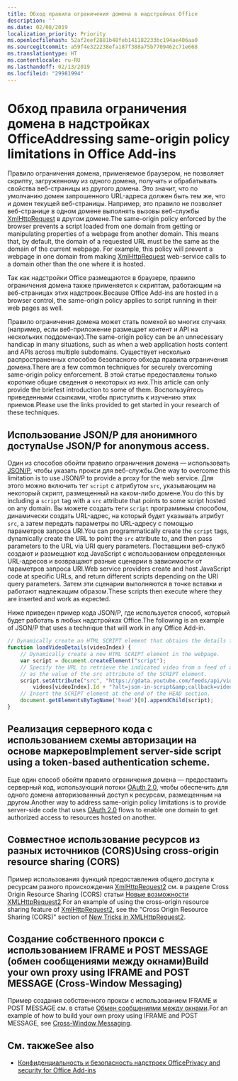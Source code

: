 ```yaml
---
title: Обход правила ограничения домена в надстройках Office
description: ''
ms.date: 02/08/2019
localization_priority: Priority
ms.openlocfilehash: 52af2eef2881b48feb141182233bc194ae406aa0
ms.sourcegitcommit: a59f4e322238efa187f388a75b7709462c71e668
ms.translationtype: HT
ms.contentlocale: ru-RU
ms.lasthandoff: 02/13/2019
ms.locfileid: "29981994"
---
```

# <a name="addressing-same-origin-policy-limitations-in-office-add-ins"></a><span data-ttu-id="766b5-102">Обход правила ограничения домена в надстройках Office</span><span class="sxs-lookup"><span data-stu-id="766b5-102">Addressing same-origin policy limitations in Office Add-ins</span></span>

<span data-ttu-id="766b5-p101">Правило ограничения домена, применяемое браузером, не позволяет скрипту, загруженному из одного домена, получать и обрабатывать свойства веб-страницы из другого домена. Это значит, что по умолчанию домен запрошенного URL-адреса должен быть тем же, что и домен текущей веб-страницы. Например, это правило не позволяет веб-странице в одном домене выполнять вызовы веб-службы [XmlHttpRequest](https://www.w3.org/TR/XMLHttpRequest/) в другом домене.</span><span class="sxs-lookup"><span data-stu-id="766b5-p101">The same-origin policy enforced by the browser prevents a script loaded from one domain from getting or manipulating properties of a webpage from another domain. This means that, by default, the domain of a requested URL must be the same as the domain of the current webpage. For example, this policy will prevent a webpage in one domain from making [XmlHttpRequest](https://www.w3.org/TR/XMLHttpRequest/) web-service calls to a domain other than the one where it is hosted.</span></span>

<span data-ttu-id="766b5-106">Так как надстройки Office размещаются в браузере, правило ограничения домена также применяется к скриптам, работающим на веб-страницах этих надстроек.</span><span class="sxs-lookup"><span data-stu-id="766b5-106">Because Office Add-ins are hosted in a browser control, the same-origin policy applies to script running in their web pages as well.</span></span>

<span data-ttu-id="766b5-107">Правило ограничения домена может стать помехой во многих случаях (например, если веб-приложение размещает контент и API на нескольких поддоменах).</span><span class="sxs-lookup"><span data-stu-id="766b5-107">The same-origin policy can be an unnecessary handicap in many situations, such as when a web application hosts content and APIs across multiple subdomains.</span></span> <span data-ttu-id="766b5-108">Существует несколько распространенных способов безопасного обхода правила ограничения домена.</span><span class="sxs-lookup"><span data-stu-id="766b5-108">There are a few common techniques for securely overcoming same-origin policy enforcement.</span></span> <span data-ttu-id="766b5-109">В этой статье предоставлены только короткие общие сведения о некоторых из них.</span><span class="sxs-lookup"><span data-stu-id="766b5-109">This article can only provide the briefest introduction to some of them.</span></span> <span data-ttu-id="766b5-110">Воспользуйтесь приведенными ссылками, чтобы приступить к изучению этих приемов.</span><span class="sxs-lookup"><span data-stu-id="766b5-110">Please use the links provided to get started in your research of these techniques.</span></span>

## <a name="use-jsonp-for-anonymous-access"></a><span data-ttu-id="766b5-111">Использование JSON/P для анонимного доступа</span><span class="sxs-lookup"><span data-stu-id="766b5-111">Use JSON/P for anonymous access.</span></span>

<span data-ttu-id="766b5-112">Один из способов обойти правило ограничения домена — использовать [JSON/P](https://www.w3schools.com/js/js_json_jsonp.asp), чтобы указать прокси для веб-службы.</span><span class="sxs-lookup"><span data-stu-id="766b5-112">One way to overcome this limitation is to use JSON/P to provide a proxy for the web service.</span></span> <span data-ttu-id="766b5-113">Для этого можно включить тег `script` с атрибутом `src`, указывающим на некоторый скрипт, размещенный на каком-либо домене.</span><span class="sxs-lookup"><span data-stu-id="766b5-113">You do this by including a `script` tag with a `src` attribute that points to some script hosted on any domain.</span></span> <span data-ttu-id="766b5-114">Вы можете создать теги `script` программным способом, динамически создать URL-адрес, на который будет указывать атрибут `src`, а затем передать параметры по URL-адресу с помощью параметров запроса URI.</span><span class="sxs-lookup"><span data-stu-id="766b5-114">You can programmatically create the `script` tags, dynamically create the URL to point the `src` attribute to, and then pass parameters to the URL via URI query parameters.</span></span> <span data-ttu-id="766b5-115">Поставщики веб-служб создают и размещают код JavaScript с использованием определенных URL-адресов и возвращают разные сценарии в зависимости от параметров запроса URI.</span><span class="sxs-lookup"><span data-stu-id="766b5-115">Web service providers create and host JavaScript code at specific URLs, and return different scripts depending on the URI query parameters.</span></span> <span data-ttu-id="766b5-116">Затем эти сценарии выполняются в точке вставки и работают надлежащим образом.</span><span class="sxs-lookup"><span data-stu-id="766b5-116">These scripts then execute where they are inserted and work as expected.</span></span>

<span data-ttu-id="766b5-117">Ниже приведен пример кода JSON/P, где используется способ, который будет работать в любых надстройках Office.</span><span class="sxs-lookup"><span data-stu-id="766b5-117">The following is an example of JSON/P that uses a technique that will work in any Office Add-in.</span></span>

```js
// Dynamically create an HTML SCRIPT element that obtains the details for the specified video.
function loadVideoDetails(videoIndex) {
    // Dynamically create a new HTML SCRIPT element in the webpage.
    var script = document.createElement("script");
    // Specify the URL to retrieve the indicated video from a feed of a current list of videos,
    // as the value of the src attribute of the SCRIPT element. 
    script.setAttribute("src", "https://gdata.youtube.com/feeds/api/videos/" + 
        videos[videoIndex].Id + "?alt=json-in-script&amp;callback=videoDetailsLoaded");
    // Insert the SCRIPT element at the end of the HEAD section.
    document.getElementsByTagName('head')[0].appendChild(script);
}

```


## <a name="implement-server-side-code-using-a-token-based-authorization-scheme"></a><span data-ttu-id="766b5-118">Реализация серверного кода с использованием схемы авторизации на основе маркеров</span><span class="sxs-lookup"><span data-stu-id="766b5-118">Implement server-side script using a token-based authentication scheme.</span></span>

<span data-ttu-id="766b5-119">Еще один способ обойти правило ограничения домена — предоставить серверный код, использующий потоки [OAuth 2.0](https://oauth.net/2/), чтобы обеспечить для одного домена авторизованный доступ к ресурсам, размещенным на другом.</span><span class="sxs-lookup"><span data-stu-id="766b5-119">Another way to address same-origin policy limitations is to provide server-side code that uses [OAuth 2.0](https://oauth.net/2/) flows to enable one domain to get authorized access to resources hosted on another.</span></span> 


## <a name="use-cross-origin-resource-sharing-cors"></a><span data-ttu-id="766b5-120">Совместное использование ресурсов из разных источников (CORS)</span><span class="sxs-lookup"><span data-stu-id="766b5-120">Using cross-origin resource sharing (CORS)</span></span>


<span data-ttu-id="766b5-121">Пример использования функций предоставления общего доступа к ресурсам разного происхождения [XmlHttpRequest2](https://dvcs.w3.org/hg/xhr/raw-file/tip/Overview.html) см. в разделе Cross Origin Resource Sharing (CORS) статьи [Новые возможности XMLHttpRequest2](https://www.html5rocks.com/en/tutorials/file/xhr2/).</span><span class="sxs-lookup"><span data-stu-id="766b5-121">For an example of using the cross-origin resource sharing feature of [XmlHttpRequest2](https://dvcs.w3.org/hg/xhr/raw-file/tip/Overview.html), see the "Cross Origin Resource Sharing (CORS)" section of [New Tricks in XMLHttpRequest2](https://www.html5rocks.com/en/tutorials/file/xhr2/).</span></span>


## <a name="build-your-own-proxy-using-iframe-and-post-message-cross-window-messaging"></a><span data-ttu-id="766b5-122">Создание собственного прокси с использованием IFRAME и POST MESSAGE (обмен сообщениями между окнами)</span><span class="sxs-lookup"><span data-stu-id="766b5-122">Build your own proxy using IFRAME and POST MESSAGE (Cross-Window Messaging)</span></span>


<span data-ttu-id="766b5-123">Пример создания собственного прокси с использованием IFRAME и POST MESSAGE см. в статье [Обмен сообщениями между окнами](http://ejohn.org/blog/cross-window-messaging/).</span><span class="sxs-lookup"><span data-stu-id="766b5-123">For an example of how to build your own proxy using IFRAME and POST MESSAGE, see [Cross-Window Messaging](http://ejohn.org/blog/cross-window-messaging/).</span></span>


## <a name="see-also"></a><span data-ttu-id="766b5-124">См. также</span><span class="sxs-lookup"><span data-stu-id="766b5-124">See also</span></span>

- [<span data-ttu-id="766b5-125">Конфиденциальность и безопасность надстроек Office</span><span class="sxs-lookup"><span data-stu-id="766b5-125">Privacy and security for Office Add-ins</span></span>](../concepts/privacy-and-security.md)
    
